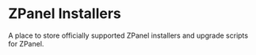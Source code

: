 ZPanel Installers
============

A place to store officially supported ZPanel installers and upgrade scripts for ZPanel.
